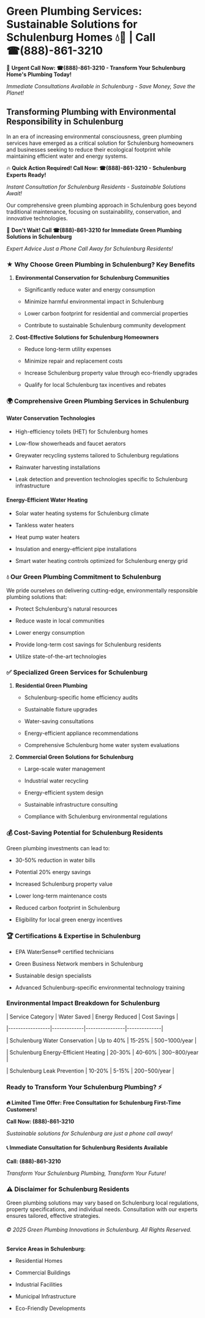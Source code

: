 # Green Plumbing Services: Sustainable Solutions for Schulenburg Homes 💧🌿 | Call ☎(888)-861-3210

🚨 **Urgent Call Now: ☎(888)-861-3210 - Transform Your Schulenburg Home's Plumbing Today!**
*Immediate Consultations Available in Schulenburg - Save Money, Save the Planet!*

## Transforming Plumbing with Environmental Responsibility in Schulenburg

In an era of increasing environmental consciousness, green plumbing services have emerged as a critical solution for Schulenburg homeowners and businesses seeking to reduce their ecological footprint while maintaining efficient water and energy systems. 

🔥 **Quick Action Required! Call Now: ☎(888)-861-3210 - Schulenburg Experts Ready!**
*Instant Consultation for Schulenburg Residents - Sustainable Solutions Await!*

Our comprehensive green plumbing approach in Schulenburg goes beyond traditional maintenance, focusing on sustainability, conservation, and innovative technologies.

🚨 **Don't Wait! Call ☎(888)-861-3210 for Immediate Green Plumbing Solutions in Schulenburg**
*Expert Advice Just a Phone Call Away for Schulenburg Residents!*

### ★ Why Choose Green Plumbing in Schulenburg? Key Benefits

1. **Environmental Conservation for Schulenburg Communities** 
   - Significantly reduce water and energy consumption
   - Minimize harmful environmental impact in Schulenburg
   - Lower carbon footprint for residential and commercial properties
   - Contribute to sustainable Schulenburg community development

2. **Cost-Effective Solutions for Schulenburg Homeowners** 
   - Reduce long-term utility expenses
   - Minimize repair and replacement costs
   - Increase Schulenburg property value through eco-friendly upgrades
   - Qualify for local Schulenburg tax incentives and rebates

### 🌍 Comprehensive Green Plumbing Services in Schulenburg

#### Water Conservation Technologies
- High-efficiency toilets (HET) for Schulenburg homes
- Low-flow showerheads and faucet aerators
- Greywater recycling systems tailored to Schulenburg regulations
- Rainwater harvesting installations
- Leak detection and prevention technologies specific to Schulenburg infrastructure

#### Energy-Efficient Water Heating
- Solar water heating systems for Schulenburg climate
- Tankless water heaters
- Heat pump water heaters
- Insulation and energy-efficient pipe installations
- Smart water heating controls optimized for Schulenburg energy grid

### 💧 Our Green Plumbing Commitment to Schulenburg

We pride ourselves on delivering cutting-edge, environmentally responsible plumbing solutions that:
- Protect Schulenburg's natural resources
- Reduce waste in local communities
- Lower energy consumption
- Provide long-term cost savings for Schulenburg residents
- Utilize state-of-the-art technologies

### ✅ Specialized Green Services for Schulenburg

1. **Residential Green Plumbing**
   - Schulenburg-specific home efficiency audits
   - Sustainable fixture upgrades
   - Water-saving consultations
   - Energy-efficient appliance recommendations
   - Comprehensive Schulenburg home water system evaluations

2. **Commercial Green Solutions for Schulenburg**
   - Large-scale water management
   - Industrial water recycling
   - Energy-efficient system design
   - Sustainable infrastructure consulting
   - Compliance with Schulenburg environmental regulations

### 💰 Cost-Saving Potential for Schulenburg Residents

Green plumbing investments can lead to:
- 30-50% reduction in water bills
- Potential 20% energy savings
- Increased Schulenburg property value
- Lower long-term maintenance costs
- Reduced carbon footprint in Schulenburg
- Eligibility for local green energy incentives

### 🏆 Certifications & Expertise in Schulenburg

- EPA WaterSense® certified technicians
- Green Business Network members in Schulenburg
- Sustainable design specialists
- Advanced Schulenburg-specific environmental technology training

### Environmental Impact Breakdown for Schulenburg

| Service Category | Water Saved | Energy Reduced | Cost Savings |
|-----------------|-------------|----------------|--------------|
| Schulenburg Water Conservation | Up to 40% | 15-25% | $500-$1000/year |
| Schulenburg Energy-Efficient Heating | 20-30% | 40-60% | $300-$800/year |
| Schulenburg Leak Prevention | 10-20% | 5-15% | $200-$500/year |

### Ready to Transform Your Schulenburg Plumbing? ⚡

**🔥 Limited Time Offer: Free Consultation for Schulenburg First-Time Customers!**

**Call Now: (888)-861-3210**
*Sustainable solutions for Schulenburg are just a phone call away!*

#### 📞 Immediate Consultation for Schulenburg Residents Available

**Call: (888)-861-3210**
*Transform Your Schulenburg Plumbing, Transform Your Future!*

### ⚠️ Disclaimer for Schulenburg Residents

Green plumbing solutions may vary based on Schulenburg local regulations, property specifications, and individual needs. Consultation with our experts ensures tailored, effective strategies.

###### © 2025 Green Plumbing Innovations in Schulenburg. All Rights Reserved.

**Service Areas in Schulenburg:** 
- Residential Homes
- Commercial Buildings
- Industrial Facilities
- Municipal Infrastructure
- Eco-Friendly Developments